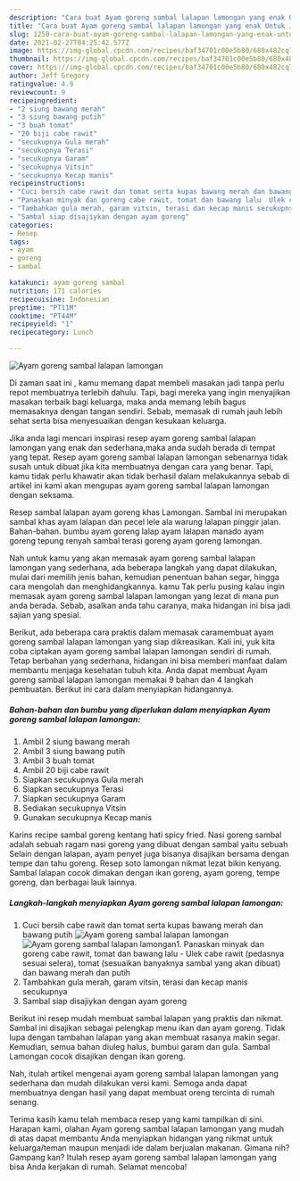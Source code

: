 ```yaml
---
description: "Cara buat Ayam goreng sambal lalapan lamongan yang enak Untuk Jualan"
title: "Cara buat Ayam goreng sambal lalapan lamongan yang enak Untuk Jualan"
slug: 1250-cara-buat-ayam-goreng-sambal-lalapan-lamongan-yang-enak-untuk-jualan
date: 2021-02-27T04:25:42.577Z
image: https://img-global.cpcdn.com/recipes/baf34701c00e5b80/680x482cq70/ayam-goreng-sambal-lalapan-lamongan-foto-resep-utama.jpg
thumbnail: https://img-global.cpcdn.com/recipes/baf34701c00e5b80/680x482cq70/ayam-goreng-sambal-lalapan-lamongan-foto-resep-utama.jpg
cover: https://img-global.cpcdn.com/recipes/baf34701c00e5b80/680x482cq70/ayam-goreng-sambal-lalapan-lamongan-foto-resep-utama.jpg
author: Jeff Gregory
ratingvalue: 4.9
reviewcount: 9
recipeingredient:
- "2 siung bawang merah"
- "3 siung bawang putih"
- "3 buah tomat"
- "20 biji cabe rawit"
- "secukupnya Gula merah"
- "secukupnya Terasi"
- "secukupnya Garam"
- "secukupnya Vitsin"
- "secukupnya Kecap manis"
recipeinstructions:
- "Cuci bersih cabe rawit dan tomat serta kupas bawang merah dan bawang putih"
- "Panaskan minyak dan goreng cabe rawit, tomat dan bawang lalu  Ulek cabe rawit (pedasnya sesuai selera), tomat (sesuaikan banyaknya sambal yang akan dibuat) dan bawang merah dan putih"
- "Tambahkan gula merah, garam vitsin, terasi dan kecap manis secukupnya"
- "Sambal siap disajiykan dengan ayam goreng"
categories:
- Resep
tags:
- ayam
- goreng
- sambal

katakunci: ayam goreng sambal 
nutrition: 171 calories
recipecuisine: Indonesian
preptime: "PT11M"
cooktime: "PT44M"
recipeyield: "1"
recipecategory: Lunch

---
```



![Ayam goreng sambal lalapan lamongan](https://img-global.cpcdn.com/recipes/baf34701c00e5b80/680x482cq70/ayam-goreng-sambal-lalapan-lamongan-foto-resep-utama.jpg)

Di zaman  saat ini , kamu memang dapat membeli masakan jadi tanpa perlu repot membuatnya terlebih dahulu. Tapi, bagi mereka yang ingin menyajikan masakan terbaik bagi keluarga, maka anda memang lebih bagus memasaknya dengan tangan sendiri. Sebab, memasak di rumah jauh lebih sehat serta bisa menyesuaikan dengan kesukaan keluarga.

Jika anda lagi mencari inspirasi resep ayam goreng sambal lalapan lamongan yang enak dan sederhana,maka anda sudah berada di tempat yang tepat. Resep ayam goreng sambal lalapan lamongan  sebenarnya tidak susah untuk dibuat jika kita membuatnya dengan cara yang benar. Tapi, kamu tidak perlu khawatir akan tidak berhasil dalam melakukannya 
sebab di artikel ini kami akan mengupas ayam goreng sambal lalapan lamongan dengan seksama.  

Resep sambal lalapan ayam goreng khas Lamongan. Sambal ini merupakan sambal khas ayam lalapan dan pecel lele ala warung lalapan pinggir jalan. Bahan-bahan. bumbu ayam goreng lalap ayam lalapan manado ayam goreng tepung renyah sambal terasi goreng ayam goreng lamongan.

Nah untuk kamu yang akan memasak ayam goreng sambal lalapan lamongan yang sederhana, ada beberapa langkah yang dapat dilakukan, mulai dari memilih jenis bahan, kemudian penentuan bahan segar, hingga cara mengolah dan menghidangkannya. kamu Tak perlu pusing kalau ingin memasak ayam goreng sambal lalapan lamongan yang lezat di mana pun anda berada. Sebab, asalkan anda  tahu caranya, maka hidangan ini bisa jadi sajian yang spesial.

Berikut, ada beberapa cara praktis  dalam memasak caramembuat ayam goreng sambal lalapan lamongan yang siap dikreasikan. Kali ini, yuk kita coba ciptakan ayam goreng sambal lalapan lamongan sendiri di rumah. Tetap berbahan yang sederhana, hidangan ini bisa memberi manfaat dalam membantu menjaga kesehatan tubuh kita. Anda dapat membuat Ayam goreng sambal lalapan lamongan memakai 9 bahan dan 4 langkah pembuatan. Berikut ini cara dalam menyiapkan hidangannya.

<!--inarticleads1-->

##### Bahan-bahan dan bumbu yang diperlukan dalam menyiapkan Ayam goreng sambal lalapan lamongan:

1. Ambil 2 siung bawang merah
1. Ambil 3 siung bawang putih
1. Ambil 3 buah tomat
1. Ambil 20 biji cabe rawit
1. Siapkan secukupnya Gula merah
1. Siapkan secukupnya Terasi
1. Siapkan secukupnya Garam
1. Sediakan secukupnya Vitsin
1. Gunakan secukupnya Kecap manis


Karins recipe sambal goreng kentang hati spicy fried. Nasi goreng sambal adalah sebuah ragam nasi goreng yang dibuat dengan sambal yaitu sebuah Selain dengan lalapan, ayam penyet juga bisanya disajikan bersama dengan tempe dan tahu goreng. Resep soto lamongan nikmat lezat bikin kenyang. Sambal lalapan cocok dimakan dengan ikan goreng, ayam goreng, tempe goreng, dan berbagai lauk lainnya. 

<!--inarticleads2-->

##### Langkah-langkah menyiapkan Ayam goreng sambal lalapan lamongan:

1. Cuci bersih cabe rawit dan tomat serta kupas bawang merah dan bawang putih
<img src="https://img-global.cpcdn.com/steps/bc290d8b0851f06e/160x128cq70/ayam-goreng-sambal-lalapan-lamongan-langkah-memasak-1-foto.jpg" alt="Ayam goreng sambal lalapan lamongan"><img src="https://img-global.cpcdn.com/steps/4b3d7fce9393749e/160x128cq70/ayam-goreng-sambal-lalapan-lamongan-langkah-memasak-1-foto.jpg" alt="Ayam goreng sambal lalapan lamongan">1. Panaskan minyak dan goreng cabe rawit, tomat dan bawang lalu  - Ulek cabe rawit (pedasnya sesuai selera), tomat (sesuaikan banyaknya sambal yang akan dibuat) dan bawang merah dan putih
1. Tambahkan gula merah, garam vitsin, terasi dan kecap manis secukupnya
1. Sambal siap disajiykan dengan ayam goreng


Berikut ini resep mudah membuat sambal lalapan yang praktis dan nikmat. Sambal ini disajikan sebagai pelengkap menu ikan dan ayam goreng. Tidak lupa dengan tambahan lalapan yang akan membuat rasanya makin segar. Kemudian, semua bahan diuleg halus, bumbui garam dan gula. Sambal Lamongan cocok disajikan dengan ikan goreng. 

Nah, itulah artikel mengenai  ayam goreng sambal lalapan lamongan  yang sederhana dan mudah dilakukan versi kami. Semoga anda dapat membuatnya dengan hasil yang dapat membuat oreng tercinta di rumah senang. 

Terima kasih kamu telah membaca resep yang kami tampilkan di sini. Harapan kami, olahan  Ayam goreng sambal lalapan lamongan yang mudah di atas dapat membantu Anda menyiapkan hidangan yang nikmat untuk keluarga/teman maupun menjadi ide dalam berjualan makanan. Gimana nih? Gampang kan? Itulah resep ayam goreng sambal lalapan lamongan yang bisa Anda kerjakan di rumah. Selamat mencoba!

